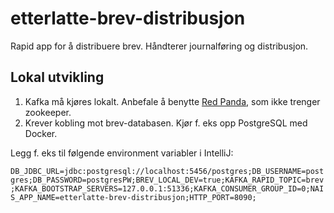 # etterlatte-brev-distribusjon

Rapid app for å distribuere brev. Håndterer journalføring og distribusjon. 


## Lokal utvikling
1. Kafka må kjøres lokalt. Anbefale å benytte [Red Panda](https://redpanda.com/), som ikke trenger zookeeper.
2. Krever kobling mot brev-databasen. Kjør f. eks opp PostgreSQL med Docker.

Legg f. eks til følgende environment variabler i IntelliJ: 

`DB_JDBC_URL=jdbc:postgresql://localhost:5456/postgres;DB_USERNAME=postgres;DB_PASSWORD=postgresPW;BREV_LOCAL_DEV=true;KAFKA_RAPID_TOPIC=brev;KAFKA_BOOTSTRAP_SERVERS=127.0.0.1:51336;KAFKA_CONSUMER_GROUP_ID=0;NAIS_APP_NAME=etterlatte-brev-distribusjon;HTTP_PORT=8090;`